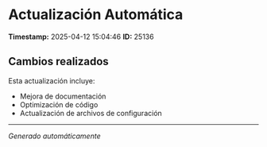 # Actualización Automática

**Timestamp:** 2025-04-12 15:04:46
**ID:** 25136

## Cambios realizados

Esta actualización incluye:
- Mejora de documentación
- Optimización de código
- Actualización de archivos de configuración

---
*Generado automáticamente*
